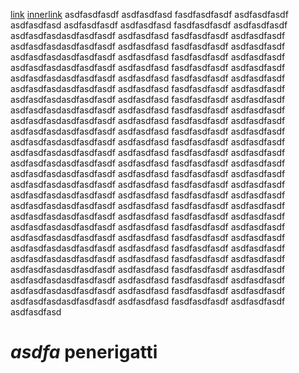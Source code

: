 [link]( http://ww.aa )
[innerlink]( #asdfa-penerigatti )
asdfasdfasdf
asdfasdfasd
fasdfasdfasdf
asdfasdfasdf
asdfasdfasd
asdfasdfasdf
asdfasdfasd
fasdfasdfasdf
asdfasdfasdf
asdfasdfasdasdfasdfasdf
asdfasdfasd
fasdfasdfasdf
asdfasdfasdf
asdfasdfasdasdfasdfasdf
asdfasdfasd
fasdfasdfasdf
asdfasdfasdf
asdfasdfasdasdfasdfasdf
asdfasdfasd
fasdfasdfasdf
asdfasdfasdf
asdfasdfasdasdfasdfasdf
asdfasdfasd
fasdfasdfasdf
asdfasdfasdf
asdfasdfasdasdfasdfasdf
asdfasdfasd
fasdfasdfasdf
asdfasdfasdf
asdfasdfasdasdfasdfasdf
asdfasdfasd
fasdfasdfasdf
asdfasdfasdf
asdfasdfasdasdfasdfasdf
asdfasdfasd
fasdfasdfasdf
asdfasdfasdf
asdfasdfasdasdfasdfasdf
asdfasdfasd
fasdfasdfasdf
asdfasdfasdf
asdfasdfasdasdfasdfasdf
asdfasdfasd
fasdfasdfasdf
asdfasdfasdf
asdfasdfasdasdfasdfasdf
asdfasdfasd
fasdfasdfasdf
asdfasdfasdf
asdfasdfasdasdfasdfasdf
asdfasdfasd
fasdfasdfasdf
asdfasdfasdf
asdfasdfasdasdfasdfasdf
asdfasdfasd
fasdfasdfasdf
asdfasdfasdf
asdfasdfasdasdfasdfasdf
asdfasdfasd
fasdfasdfasdf
asdfasdfasdf
asdfasdfasdasdfasdfasdf
asdfasdfasd
fasdfasdfasdf
asdfasdfasdf
asdfasdfasdasdfasdfasdf
asdfasdfasd
fasdfasdfasdf
asdfasdfasdf
asdfasdfasdasdfasdfasdf
asdfasdfasd
fasdfasdfasdf
asdfasdfasdf
asdfasdfasdasdfasdfasdf
asdfasdfasd
fasdfasdfasdf
asdfasdfasdf
asdfasdfasdasdfasdfasdf
asdfasdfasd
fasdfasdfasdf
asdfasdfasdf
asdfasdfasdasdfasdfasdf
asdfasdfasd
fasdfasdfasdf
asdfasdfasdf
asdfasdfasdasdfasdfasdf
asdfasdfasd
fasdfasdfasdf
asdfasdfasdf
asdfasdfasdasdfasdfasdf
asdfasdfasd
fasdfasdfasdf
asdfasdfasdf
asdfasdfasdasdfasdfasdf
asdfasdfasd
fasdfasdfasdf
asdfasdfasdf
asdfasdfasdasdfasdfasdf
asdfasdfasd
fasdfasdfasdf
asdfasdfasdf
asdfasdfasdasdfasdfasdf
asdfasdfasd
fasdfasdfasdf
asdfasdfasdf
asdfasdfasdasdfasdfasdf
asdfasdfasd
fasdfasdfasdf
asdfasdfasdf
asdfasdfasdasdfasdfasdf
asdfasdfasd
fasdfasdfasdf
asdfasdfasdf
asdfasdfasd
# *_asdfa_* penerigatti